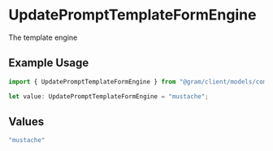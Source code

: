 # UpdatePromptTemplateFormEngine

The template engine

## Example Usage

```typescript
import { UpdatePromptTemplateFormEngine } from "@gram/client/models/components";

let value: UpdatePromptTemplateFormEngine = "mustache";
```

## Values

```typescript
"mustache"
```